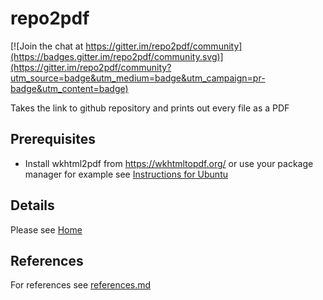 # repo2pdf
[![Join the chat at https://gitter.im/repo2pdf/community](https://badges.gitter.im/repo2pdf/community.svg)](https://gitter.im/repo2pdf/community?utm_source=badge&utm_medium=badge&utm_campaign=pr-badge&utm_content=badge)

Takes the link to github repository and prints out every file as a PDF

## Prerequisites
- Install wkhtml2pdf from https://wkhtmltopdf.org/ or use your package manager
  for example see [Instructions for Ubuntu](https://gist.github.com/brunogaspar/bd89079245923c04be6b0f92af431c10)


## Details
Please see [Home](https://github.com/TejasAvinashShetty/repo2pdf/wiki)


## References
For references see [references.md](https://github.com/TejasAvinashShetty/repo2pdf/blob/master/references.md)
